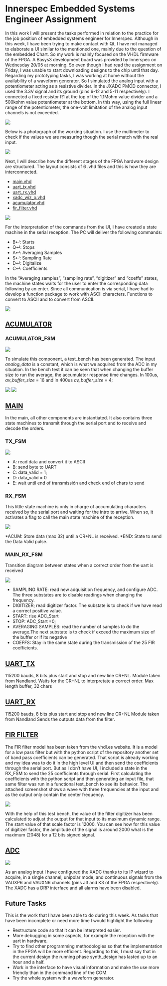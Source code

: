 # Innerspec Embedded Systems Engineer Assignment
In this work I will present the tasks performed in relation to the practice for the job position of embedded systems engineer for Innerspec.
Although in this week, I have been trying to make contact with Qt, I have not managed to elaborate a UI similar to the mentioned one, mainly due to the question of the embedded Chart. So my work is mainly focused on the VHDL firmware of the FPGA.
A Basys3 development board was provided by Innerspec on Wednesday 20/05 at morning. So even though I had read the assignment on Friday, I was unable to start downloading designs to the chip until that day.
Regarding my prototyping tasks, I was working at home without the availability of a waveform generator. So I simulated the analog input with a potentiometer acting as a resistive divider.
In the JXADC PMOD connector, I used the 3.3V signal and its ground (pins 6-12 and 5-11 respectively). I connected a fixed resistor R1 at the top of the 1.1Mohm value divider and a 500kohm value potentiometer at the bottom. In this way, using the full linear range of the potentiometer, the one-volt limitation of the analog input channels is not exceeded.

<img src="media/PMOD%20Connection.png">

Below is a photograph of the working situation. I use the multimeter to check if the values we are measuring though the serial match with the real input.

<img src="media/basys3.png">

Next, I will describe how the different stages of the FPGA hardware design are structured. The layout consists of 6 .vhd files and this is how they are interconnected.

* [main.vhd](Innerspec_project.srcs/sources_1/new/main.vhd)
* [uart_tx.vhd](Innerspec_project.srcs/sources_1/new/UART_TX.vhd)
* [uart_rx.vhd](Innerspec_project.srcs/sources_1/new/UART_RX.vhd)
* [xadc_wiz_o.vhd](Innerspec_project.srcs/sources_1/ip/xadc_wiz_0/xadc_wiz_0.vhd)
* [acumulator.vhd](Innerspec_project.srcs/sources_1/new/acumulator.vhd)
* [fir_filter.vhd](Innerspec_project.srcs/sources_1/new/FIR.vhd)

<img src="media/block%20diagram.png">

For the interpretation of the commands from the UI, I have created a state machine in the serial reception. The PC will deliver the following commands:

* B↵: Starts
* Q↵: Stops
* A↵: Averaging Samples
* S↵: Sampling Rate
* D↵: Digitalize
* C↵: Coefficients

In the “Averaging samples”, “sampling rate”, “digitizer” and “coeffs” states, the machine states waits for the user to enter the corresponding data following by an enter.
Since all communication is via serial, I have had to develop a function package to work with ASCII characters. Functions to convert to ASCII and to convert from ASCII.

<img src="media/serial.png">

## [ACUMULATOR](Innerspec_project.srcs/sources_1/new/acumulator.vhd)

### ACUMULATOR_FSM

<img src="media/Average%20FSM.png">

To simulate this component, a test_bench has been generated. The input _analog_data_ is a constant, which is what we acquired from the ADC in my situation. In the bench test it can be seen that when changing the buffer size to run the average, the accumulator response time changes. In 100us, _av_buffer_size_ = 16 and in 400us _av_buffer_size_ = 4;

<img src="media/acumulator_tb.png">
<img src="media/acumulator_serial.png">

## [MAIN](Innerspec_project.srcs/sources_1/new/main.vhd)
In the main, all other components are instantiated. It also contains three state machines to transmit through the serial port and to receive and decode the orders.

### TX_FSM
<img src="media/UART_TX_FSM.png">

* A: read data and convert it to ASCII
* B: send byte to UART
* C: data_valid = 1;
* D: data_valid = 0
* E: wait until end of transmissión and check end of chars to send

### RX_FSM

This little state machine is only in charge of accumulating characters received by the serial port and waiting for the intro to arrive. When so, it activates a flag to call the main state machine of the reception.

<img src="media/UART_RX_ENTER_FSM.png">

*ACUM: Store data (max 32) until a CR+NL is received.
*END: State to send the Data Valid pulse.

### MAIN_RX_FSM

Transition diagram between states when a correct order from the uart is received

<img src="media/UART_RX_DECOD_FSM.png">

* SAMPLING RATE: read new adquisition frequency, and configure ADC. The three substates are to disable readings when changing the frequency.
* DIGITIZER; read digitizer factor. The substate is to check if we have read a correct positive value.
* START: rise ADC_Start
* STOP: ADC_Start =0;
* AVERAGING SAMPLES: read the number of samples to do the average.The next substate is to check if exceed the maximum size of the buffer or if its negative
* COEFFS: Stay in the same state during the transmission of the 25 FIR coefficients.

## [UART_TX](Innerspec_project.srcs/sources_1/new/UART_TX.vhd)
115200 bauds, 8 bits plus start and stop and new line CR+NL.
Module taken from Nandland.
Waits for the CR+NL to interpretate a correct order.
Max length buffer, 32 chars

## [UART_RX](Innerspec_project.srcs/sources_1/new/UART_RX.vhd)
115200 bauds, 8 bits plus start and stop and new line CR+NL
Module taken from Nandland
Sends the outputs data from the filter.

## [FIR FILTER](Innerspec_project.srcs/sources_1/new/FIR.vhd)
The FIR filter model has been taken from the vhdl.es website. It is a model for a low pass filter but with the python script of the repository another set of band pass coefficients can be generated. That script is already working and my idea was to do it in the high level UI and then send the coefficients through the serial port. But as I don’t have UI, I included a state in the RX_FSM to send the 25 coefficients through serial.
First calculating the coefficients with the python script and then generating an input file, that same filter was run in a functional test_bench to see its behavior. The attached screenshot shows a wave with three frequencies at the input and as the output only contain the center frequency.

<img src="media/FIR_tb.png">

With the help of this test bench, the value of the filter digitizer has been calculated to adjust the output for that input to its maximum dynamic range. The start value of that scale factor is 12000. You can see how for this value of digitizer factor, the amplitude of the signal is around 2000 what is the maximum (2048) for a 12 bits signed signal.

## [ADC](Innerspec_project.srcs/sources_1/ip/xadc_wiz_0/xadc_wiz_0.vhd)

<img src="media/XADC_wiz">

As an analog input I have configured the XADC thanks to its IP wizard to acquire, in a single channel, unipolar mode, and continuous signals from the VAUXP6 and VAUXN6 channels (pins J3 and K3 of the FPGA respectively). The XADC has a DRP interface and all alarms have been disabled.

## **Future Tasks**

This is the work that I have been able to do during this week. As tasks that have been incomplete or need more time I would highlight the following:
* Restructure code so that it can be interpreted easier.
* More debugging in some aspects, for example the reception with the uart in hardware.
* Try to find other programming methodologies so that the implementation in the FPGA will be more efficient. Regarding to this, I must say that in the current design the running phase synth_design has lasted up to an hour and a half.
* Work in the interface to have visual information and make the use more friendly than in the command line of the COM.
* Try the whole system with a waveform generator.

